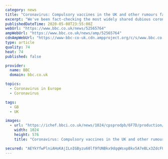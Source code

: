```yaml
---
category: news
title: "Coronavirus: Compulsory vaccines in the UK and other rumours fact-checked"
excerpt: "We've been fact-checking the most widely shared dubious coronavirus claims this week. First, we've looked at a widely shared video posted on YouTube that claims changes introduced in UK law give the government the power to enforce vaccinations as a result of the coronavirus outbreak."
publishedDateTime: 2020-05-08T23:55:00Z
webUrl: "https://www.bbc.co.uk/news/52565764"
ampWebUrl: "https://www.bbc.co.uk/news/amp/52565764"
cdnAmpWebUrl: "https://www-bbc-co-uk.cdn.ampproject.org/c/s/www.bbc.co.uk/news/amp/52565764"
type: article
quality: 74
heat: 74
published: false

provider:
  name: BBC
  domain: bbc.co.uk

topics:
  - Coronavirus in Europe
  - Coronavirus

tags:
  - GB
  - UK

images:
  - url: "https://ichef.bbci.co.uk/news/1024/cpsprodpb/6F7D/production/_112214582_antivax1.jpg"
    width: 1024
    height: 576
    title: "Coronavirus: Compulsory vaccines in the UK and other rumours fact-checked"

secured: "AEYkYfwPlniAHoKAjILnIGByzu60lf9fUNBkx9dqqWsxpBkv5A7eBLx3ZdcFUOGjRU9yEr5VslCrS6/kZe/9XzLEd8XtbZFNyYsx+39s6ZDzp8997d++XRk3kqluGHM1dBATgWqqSyvAy+09kckee7QpfqQ5xSVMDmU8rUdUwSZqK4djqDKYdzguBYWBNuoOYj+3OFRTuxv6sR9QgaxhBaUOoBOFYYlC2QJkkA9bM67zVMezalbuucX2e13ER3tLvkKVYGnZiDYCZZeA6TeoZIdNrD2ICDbEe0Ul2sZBjGKY4QislsHdzDBLyY6Ew6iboON27ecqO1ZJ4R2zMfGtckLILB9Ok1IIAd1owGqlS7rgrZ1C1GY174DuXQL1VF0X2Mq0C2D7zDgE6TZypgYB6WnqNdAGZhuFHYYa8QKMNH56tANGg4/G9POft50octtzPUSUu8a4L+/eQckcyPhf/6ETYvgzmuQZ4kf6horvQ8U=;2Xf8E5HrrXHZ37l1TDinsg=="
---
```


